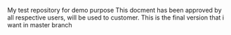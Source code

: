 My test repository for demo purpose
This docment has been approved by all respective users, will be used to customer.
This is the final version that i want in master branch
